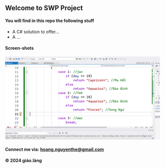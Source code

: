 ## Welcome to SWP Project 

#### You will find in this repo the following stuff

* A C# solution to offer...
* A ...

#### Screen-shots  
![Source code](https://github.com/doit-now/SWP47/blob/main/images/Source_code.png)

#### Connect me via: hoang.nguyenthe@gmail.com

#### &#169; 2024 giáo.làng